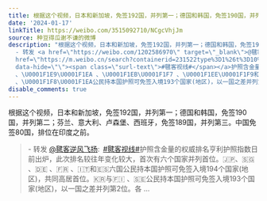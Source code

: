 ```yaml
---
title: 根据这个视频，日本和新加坡，免签192国，并列第一；德国和韩国，免签190国，并列第二；芬兰、意大利、卢森堡、西班牙，免签189国，并列第三。中国免签80国，排...
date: '2024-01-17'
linkTitle: https://weibo.com/3515092710/NCgcVhjJm
source: 种豆得瓜谢不谦的微博
description: "根据这个视频，日本和新加坡，免签192国，并列第一；德国和韩国，免签190国，并列第二；芬兰、意大利、卢森堡、西班牙，免签189国，并列第三。中国免签80国，排位在印度之前。<br><blockquote>
  - 转发 <a href=\"https://weibo.com/1202586970\" target=\"_blank\">@毽客逆风飞扬</a>: <a
  href=\"https://m.weibo.cn/search?containerid=231522type%3D1%26t%3D10%26q%3D%23%E6%AF%BD%E5%AE%A2%E8%A7%86%E7%BA%BF%23&amp;isnewpage=1\"
  data-hide=\"\"><span class=\"surl-text\">#毽客视线#</span></a>护照含金量的权威排名亨利护照指数日前出炉，此次排名较往年变化较大，首次有六个国家并列首位。\U0001F1EF\U0001F1F5、\U0001F1F8\U0001F1EC
  、\U0001F1E9\U0001F1EA 、\U0001F1EB\U0001F1F7 、\U0001F1EE\U0001F1F9和\U0001F1EA\U0001F1F8六国公民持本国护照可免签入境194个国家(地区)，共同高居首位。\U0001F1F0\U0001F1F7与\U0001F1EB\U0001F1EE
  、\U0001F1F8\U0001F1EA公民持本国护照可免签入境193个国家(地区)，以一国之差并列第2位。各 ..."
disable_comments: true
---
```

根据这个视频，日本和新加坡，免签192国，并列第一；德国和韩国，免签190国，并列第二；芬兰、意大利、卢森堡、西班牙，免签189国，并列第三。中国免签80国，排位在印度之前。<br><blockquote> - 转发 <a href="https://weibo.com/1202586970" target="_blank">@毽客逆风飞扬</a>: <a href="https://m.weibo.cn/search?containerid=231522type%3D1%26t%3D10%26q%3D%23%E6%AF%BD%E5%AE%A2%E8%A7%86%E7%BA%BF%23&amp;isnewpage=1" data-hide=""><span class="surl-text">#毽客视线#</span></a>护照含金量的权威排名亨利护照指数日前出炉，此次排名较往年变化较大，首次有六个国家并列首位。🇯🇵、🇸🇬 、🇩🇪 、🇫🇷 、🇮🇹和🇪🇸六国公民持本国护照可免签入境194个国家(地区)，共同高居首位。🇰🇷与🇫🇮 、🇸🇪公民持本国护照可免签入境193个国家(地区)，以一国之差并列第2位。各 ...